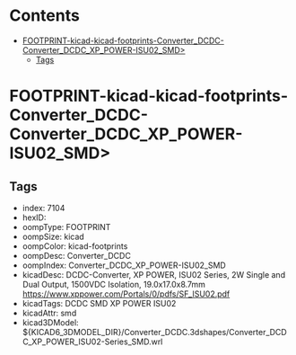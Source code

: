 



Contents
========

* [FOOTPRINT-kicad-kicad-footprints-Converter_DCDC-Converter_DCDC_XP_POWER-ISU02_SMD>](#footprint-kicad-kicad-footprints-converter_dcdc-converter_dcdc_xp_power-isu02_smd)
	* [Tags](#tags)

# FOOTPRINT-kicad-kicad-footprints-Converter_DCDC-Converter_DCDC_XP_POWER-ISU02_SMD>

## Tags

- index: 7104
- hexID: 
- oompType: FOOTPRINT
- oompSize: kicad
- oompColor: kicad-footprints
- oompDesc: Converter_DCDC
- oompIndex: Converter_DCDC_XP_POWER-ISU02_SMD
- kicadDesc: DCDC-Converter, XP POWER, ISU02 Series, 2W Single and Dual Output, 1500VDC Isolation, 19.0x17.0x8.7mm https://www.xppower.com/Portals/0/pdfs/SF_ISU02.pdf
- kicadTags: DCDC SMD XP POWER ISU02
- kicadAttr: smd
- kicad3DModel: ${KICAD6_3DMODEL_DIR}/Converter_DCDC.3dshapes/Converter_DCDC_XP_POWER_ISU02-Series_SMD.wrl
